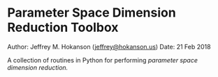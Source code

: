 Parameter Space Dimension Reduction Toolbox
===========================================
Author: Jeffrey M. Hokanson (jeffrey@hokanson.us)
Date: 21 Feb 2018

A collection of routines in Python for performing *parameter space dimension reduction.*


